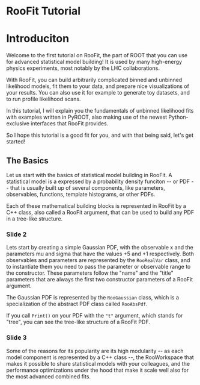 # RooFit Tutorial

# Introduciton

Welcome to the first tutorial on RooFit, the part of ROOT that you can use for advanced statistical model building!
It is used by many high-energy physics experiments, most notably by the LHC collaborations.

With RooFit, you can build arbitrarily complicated binned and unbinned likelihood models, fit them to your data, and prepare nice visualizations of your results. You can also use it for example to generate toy datasets, and to run profile likelihood scans.

In this tutorial, I will explain you the fundamentals of unbinned likelihood fits with examples written in PyROOT, also making use of the newest Python-exclusive interfaces that RooFit provides.

So I hope this tutorial is a good fit for you, and with that being said, let's get started!


## The Basics

Let us start with the basics of statistical model building in RooFit. A statistical model is a expressed by a probability density funciton -- or PDF -- that is usually built up of several components, like parameters, observables, functions, template histograms, or other PDFs.

Each of these mathematical building blocks is represented in RooFit by a C++ class, also called a RooFit argument, that can be used to build any PDF in a tree-like structure.

### Slide 2

Lets start by creating a simple Gaussian PDF, with the observable x and the parameters mu and sigma that have the values +5 and +1 respectively.
Both observables and parameters are represented by the `RooRealVar` class, and to instantiate them you need to pass the parameter or observable range to the constructor.
These parameters follow the "name" and the "title" parameters that are always the first two constructor parameters of a RooFit argument.

The Gaussian PDF is represented by the `RooGaussian` class, which is a specialization of the abstract PDF class called `RooAbsPdf`.

If you call `Print()` on your PDF with the `"t"` argument, which stands for "tree", you can see the tree-like structure of a RooFit PDF.

### Slide 3




Some of the reasons for its popularity are its high modularity -- as each model component is represented by a C++ class --, the RooWorkspace that makes it possible to share statistical models with your colleagues, and the performance optimizations under the hood that make it scale well also for the most advanced combined fits.
